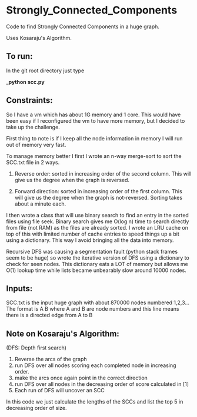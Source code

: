 # Strongly_Connected_Components
Code to find Strongly Connected Components in a huge graph.

Uses Kosaraju's Algorithm.
## To run:
In the git root directory just type

___python scc.py__

## Constraints:
So I have a vm which has about 1G memory and 1 core. 
This would have been easy if I reconfigured the vm to have more memory, but I decided to take up the challenge.

First thing to note is if I keep all the node information in memory I will run out of memory very fast.

To manage memory better I first I wrote an n-way merge-sort to sort the SCC.txt file in 2 ways.

1. Reverse order: sorted in increasing order of the second column. This will give us the degree when the graph is reversed.

2. Forward direction: sorted in increasing order of the first column. This will give us the degree when the graph is not-reversed. Sorting takes about a minute each.

I then wrote a class that will use binary search to find an entry in the sorted files using file seek. 
Binary search gives me O(log n) time to search directly from file (not RAM) as the files are already sorted. 
I wrote an LRU cache on top of this with limited number of cache entries to speed things up a bit using a dictionary. 
This way I avoid bringing all the data into memory.

Recursive DFS was causing a segmentation fault (python stack frames seem to be huge) 
so wrote the iterative version of DFS using a dictionary to check for seen nodes. 
This dictionary eats a LOT of memory but allows me O(1) lookup time while lists became unbearably slow around 10000 nodes.

## Inputs:
SCC.txt is the input huge graph with about 870000 nodes numbered 1,2,3...
The format is 
A B
where A and B are node numbers and this line means there is a directed edge from A to B

## Note on Kosaraju's Algorithm:
(DFS: Depth first search)
1. Reverse the arcs of the graph
2. run DFS over all nodes scoring each completed node in increasing order.
3. make the arcs once again point in the correct direction
4. run DFS over all nodes in the decreasing order of score calculated in [1]
5. Each run of DFS will uncover an SCC

In this code we just calculate the lengths of the SCCs and list the top 5 in decreasing order of size.
